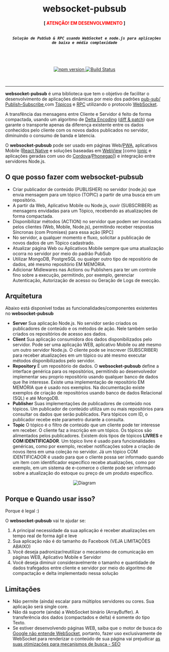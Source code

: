 <div align="center">
  <h1>websocket-pubsub</h1>
  <h4>[ <font color="red">ATENÇÃO! EM DESENVOLVIMENTO </font> ]</h4>
</div>

<div align="center">
  <h5><code>
  Solução de PubSub & RPC usando WebSocket e node.js para aplicações de baixa e média complexidade
  </code></h5>
</div>

<br>

<p align="center">
  <a href="https://badge.fury.io/js/websocket-pubsub">
    <img src="https://badge.fury.io/js/websocket-pubsub.svg"
        alt="npm version">
  </a>
  <a href="https://travis-ci.org/nidorx/websocket-pubsub">
    <img src="https://travis-ci.org/nidorx/websocket-pubsub.svg?branch=master"
        alt="Build Status">
  </a>
</p>

<br>

****

**websocket-pubsub** é uma biblioteca que tem o objetivo de facilitar o desenvolvimento de aplicações dinâmicas por meio dos padrões [pub-sub/ Publish–Subscribe ](https://en.wikipedia.org/wiki/Publish%E2%80%93subscribe_pattern) com [Tópicos](https://en.wikipedia.org/wiki/Publish%E2%80%93subscribe_pattern#Message_filtering) e [RPC](https://en.wikipedia.org/wiki/Remote_procedure_call) utilizando o protocolo [WebSocket](https://en.wikipedia.org/wiki/WebSocket).

A transfência das mensagens entre Cliente e Servidor é feito de forma compactada, usando um algoritmo de [Delta Encoding](https://en.wikipedia.org/wiki/Delta_encoding) ([diff & patch](https://en.wikipedia.org/wiki/Diff)) que garante o transporte apenas da diferença existente entre os dados conhecidos pelo cliente com os novos dados publicados no servidor, diminuindo o consumo de banda e latencia.   

O **websocket-pubsub** pode ser usado em páginas Web/[PWA](https://developers.google.com/web/progressive-web-apps/), aplicativos Mobile ([React Native](https://facebook.github.io/react-native/) e soluções baseadas em [WebView](https://ionicframework.com/docs/building/webview/) [como [Ionic](https://ionicframework.com/) e aplicações geradas com uso do [Cordova](https://cordova.apache.org/)/[Phonegap](https://phonegap.com/)]) e integração entre servidores Node.js.

## O que posso fazer com **websocket-pubsub**

* Criar publicador de conteúdo (PUBLISHER) no servidor (node.js) que envia mensagem para um tópico (TOPIC) a partir de uma busca em um repositório.
* A partir da Web, Aplicativo Mobile ou Node.js, ouvir (SUBSCRIBER) as mensagens envidadas para um Tópico, recebendo as atualizações de forma compactada.
* Disponibilizar métodos (ACTION) no servidor que podem ser invocados pelos clientes (Web, Mobile, Node.js), permitindo receber respostas Síncronas (com Promises) para essa ação [RPC]
* No servidor, a qualquer momento e fluxo, solicitar a publicação de novos dados de um Tópico cadastrado.
* Atualizar página Web ou Aplicativos Mobile sempre que uma atualização ocorra no servidor por meio do padrão PubSub
* Utilizar MongoDB, PostgreSQL ou qualqer outro tipo de repositório de dados, até mesmo repositório EM MEMÓRIA.
* Adicionar Midlewares nas Actions ou Publishers para ter um controle fino sobre a execução, permitindo, por exemplo,  gerenciar Autenticação, Autorização de acesso ou Geração de Logs de execção.

## Arquitetura

Abaixo está disponível todas as funcionalidades/componentes existentes no **websocket-pubsub**

* **Server** Sua aplicação Node.js. No servidor serão criados os publicadores de conteúdo e os métodos de ação. Nele também serão criados os repositórios de acesso aos dados. 
* **Client** Sua aplicação consumidora dos dados disponibilizados pelo servidor. Pode ser uma aplicação WEB, aplicativo Mobile ou até mesmo um outro servidor Node.js. O cliente pode se inscrever (SUBSCRIBER) para receber atualizações em um tópico ou até mesmo executar métodos disponibilizados pelo servidor.
* **Repository** É um repositório de dados. O **websocket-pubsub** define a interface genérica para os repositórios, permitindo ao desenvolvedor implementar seu proprio repositório usando qualquer banco de dados que lhe interesse. Existe uma implementação de repositório EM MEMÓRIA que é usado nos exemplos. Na documentação existe exemplos de criação de repositórios usando banco de dados Relacional (SQL) e até MongoDB.
* **Publisher** Suas implementações de publicadores de conteúdo nos tópicos. Um publicador de conteúdo utiliza um ou mais repositórios para consultar os dados que serão publicados. Para tópicos com ID, o publicador recebe este parametro durante a consulta.
* **Topic** O tópico é o filtro de conteúdo que um cliente pode ter interesse em receber. O cliente faz a inscrição em um tópico. Os tópicos são alimentados pelos publicadores. Existem dois tipos de tópicos **LIVRES** e **COM IDENTIFICADOR**. Um tópico livre é usado para funcionalidades genéricas, como por exemplo, receber notificações sobre a criação de novos itens em uma coleção no servidor. Já um tópico COM IDENTIFICADOR é usado para que o cliente possa ser informado quando um item com identificador específico recebe atualizações, como por exemplo, em um sistema de e-comerce o cliente pode ser informado sobre a atualização do estoque ou preço de um produto específico.

<div align="center">
    <img
        src="https://github.com/nidorx/websocket-pubsub/raw/master/doc/diagram.png"
        alt="Diagram" style="max-width:100%;">
</div>


## Porque e Quando usar isso?

Porque é legal :)

O **websocket-pubsub** vai te ajudar se:

1. A principal necessidade da sua aplicação é receber atualizações em tempo real de forma ágil e leve
2. Sua aplicação não é do tamanho do Facebook (VEJA LIMITAÇÕES ABAIXO)
3. Você deseja padronizar/reutilizar o mecanismo de comunicação em páginas WEB, Aplicativo Mobile e Servidor
4. Você deseja diminuir consideravelmente o tamanho e quantidade de dados trafegados entre cliente e servidor por meio do algoritmo de compactação e delta implementado nessa solução

## Limitações

* Não permite (ainda) escalar para múltiplos servidores ou cores. Sua aplicação será single core.
* Não dá suporte (ainda) a WebSocket binário (ArrayBuffer). A transferência dos dados (compactados e delta) é somente do tipo Texto. 
* Se estiver desenvolvendo páginas WEB, saiba que o motor de busca do [Google não entende WebSocket](https://developers.google.com/search/docs/guides/rendering#websocket), portanto, fazer uso exclusivamente de WebSocket para renderizar o conteúdo de sua página vai prejudicar [as suas otimizações para mecanismos de busca - SEO](https://pt.wikipedia.org/wiki/Otimiza%C3%A7%C3%A3o_para_motores_de_busca)




 
